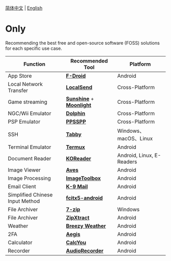 [简体中文](README.md) | [English](README_en.md)
# Only

Recommending the best free and open-source software (FOSS) solutions for each specific use case.

| Function                        | Recommended Tool                                                                                                 | Platform                  |
|---------------------------------|------------------------------------------------------------------------------------------------------------------|---------------------------|
| App Store                       | [**F-Droid**](https://f-droid.org/)                                                                              | Android                   |
| Local Network Transfer          | [**LocalSend**](https://github.com/localsend/localsend/releases)                                                 | Cross-Platform            |
| Game streaming                  | [**Sunshine**](https://github.com/LizardByte/Sunshine/releases) + [**Moonlight**](https://moonlight-stream.org/) | Cross-Platform            |
| NGC/Wii Emulator                | [**Dolphin**](https://dolphin-emu.org/)                                                                          | Cross-Platform            |
| PSP Emulator                    | [**PPSSPP**](https://www.ppsspp.org/download/)                                                                   | Cross-Platform            |
| SSH                             | [**Tabby**](https://github.com/Eugeny/tabby/releases)                                                            | Windows、macOS、Linux       |
| Terminal Emulator               | [**Termux**](https://f-droid.org/packages/com.termux/)                                                           | Android                   |
| Document Reader                 | [**KOReader**](https://github.com/koreader/koreader/releases)                                                    | Android, Linux, E-Readers |
| Image Viewer                    | [**Aves**](https://f-droid.org/packages/deckers.thibault.aves.libre)                                             | Android                   |
| Image Processing                | [**ImageToolbox**](https://f-droid.org/packages/ru.tech.imageresizershrinker)                                    | Android                   |
| Email Client                    | [**K-9 Mail**](https://github.com/thunderbird/thunderbird-android/releases)                                      | Android                   |
| Simplified Chinese Input Method | [**fcitx5-android**](https://f-droid.org/packages/org.fcitx.fcitx5.android/)                                     | Android                   |
| File Archiver                   | [**7-zip**](https://7-zip.org/)                                                                                  | Windows                   |
| File Archiver                   | [**ZipXtract**](https://github.com/WirelessAlien/ZipXtract/releases)                                             | Android                   |
| Weather                         | [**Breezy Weather**](https://f-droid.org/packages/org.breezyweather/)                                            | Android                   |
| 2FA                             | [**Aegis**](https://f-droid.org/packages/com.beemdevelopment.aegis/)                                             | Android                   |
| Calculator                      | [**CalcYou**](https://f-droid.org/packages/net.youapps.calcyou/)                                                 | Android                   |
| Recorder                        | [**AudioRecorder**](https://f-droid.org/packages/com.dimowner.audiorecorder/)                                    | Android                   |